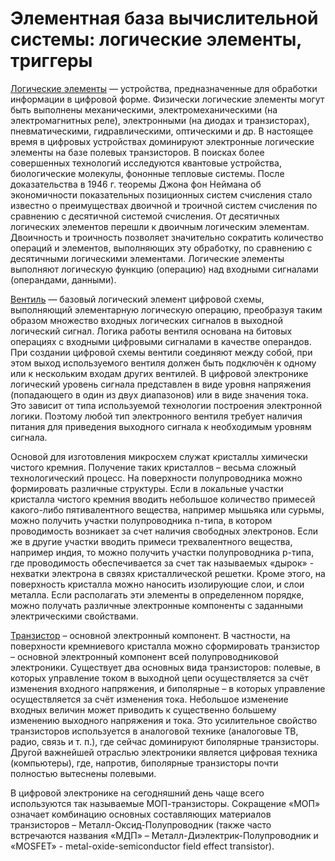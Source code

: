 # Элементная база вычислительной системы: логические элементы, триггеры

[Логические элементы](https://ru.wikipedia.org/wiki/Логические_элементы) — устройства, предназначенные для обработки информации в цифровой форме. Физически логические элементы могут быть выполнены механическими, электромеханическими (на электромагнитных реле), электронными (на диодах и транзисторах), пневматическими, гидравлическими, оптическими и др. В настоящее время в цифровых устройствах доминируют электронные логические элементы на базе полевых транзисторов. В поисках более совершенных технологий исследуются квантовые устройства, биологические молекулы, фононные тепловые системы.
После доказательства в 1946 г. теоремы Джона фон Неймана об экономичности показательных позиционных систем счисления стало известно о преимуществах двоичной и троичной систем счисления по сравнению с десятичной системой счисления. От десятичных логических элементов перешли к двоичным логическим элементам. Двоичность и троичность позволяет значительно сократить количество операций и элементов, выполняющих эту обработку, по сравнению с десятичными логическими элементами.
Логические элементы выполняют логическую функцию (операцию) над входными сигналами (операндами, данными).

[Вентиль](https://ru.wikipedia.org/wiki/Логический_вентиль) — базовый логический элемент цифровой схемы, выполняющий элементарную логическую операцию, преобразуя таким образом множество входных логических сигналов в выходной логический сигнал. Логика работы вентиля основана на битовых операциях с входными цифровыми сигналами в качестве операндов. При создании цифровой схемы вентили соединяют между собой, при этом выход используемого вентиля должен быть подключён к одному или к нескольким входам других вентилей. 
В цифровой электронике логический уровень сигнала представлен в виде уровня напряжения (попадающего в один из двух диапазонов) или в виде значения тока. Это зависит от типа используемой технологии построения электронной логики. Поэтому любой тип электронного вентиля требует наличия питания для приведения выходного сигнала к необходимым уровням сигнала. 

Основой для изготовления микросхем служат кристаллы химически чистого кремния. Получение таких кристаллов – весьма сложный технологический процесс. На поверхности полупроводника можно формировать различные структуры. Если в локальные участки кристалла чистого кремния вводить небольшое количество примесей какого-либо пятивалентного вещества, например мышьяка или сурьмы, можно получить участки полупроводника n-типа, в котором проводимость возникает за счет наличия свободных электронов. Если же в другие участки вводить примеси трехвалентного вещества, например индия, то можно получить участки полупроводника p-типа, где проводимость обеспечивается за счет так называемых «дырок» - нехватки электрона в связях кристаллической решетки. Кроме этого, на поверхность кристалла можно наносить изолирующие слои, и слои металла. Если располагать эти элементы в определенном порядке, можно получать различные электронные компоненты с заданными электрическими свойствами.


[Транзистор](https://ru.wikipedia.org/wiki/Транзистор) – основной электронный компонент. 
В частности, на поверхности кремниевого кристалла можно сформировать транзистор – основной электронный компонент всей полупроводниковой электроники. Существует два основных вида транзисторов: полевые, в которых управление током в выходной цепи осуществляется за счёт изменения входного напряжения, и биполярные – в которых управление осуществляется за счёт изменения тока. Небольшое изменение входных величин может приводить к существенно большему изменению выходного напряжения и тока. Это усилительное свойство транзисторов используется в аналоговой технике (аналоговые ТВ, радио, связь и т. п.), где сейчас доминируют биполярные транзисторы. Другой важнейшей отраслью электроники является цифровая техника (компьютеры), где, напротив, биполярные транзисторы почти полностью вытеснены полевыми.

В цифровой электронике на сегодняшний день чаще всего используются так называемые МОП-транзисторы. Сокращение «МОП» означает комбинацию основных составляющих материалов транзисторов – Металл-Оксид-Полупроводник (также часто встречаются названия «МДП» – Металл-Диэлектрик-Полупроводник и «MOSFET» - metal-oxide-semiconductor field effect transistor).
